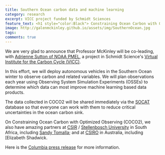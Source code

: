 ```yaml
---
title: Southern Ocean carbon data and machine learning
category: research
excerpt: VICC project funded by Schmidt Sciences
feature_text: <h1 style="color:Black"> Constraining Ocean Carbon with Optimized Observing (COCO2) </h1>
image: http://galenmckinley.github.io/assets/img/SouthernOcean.jpg
tags: 
comments: true
---
```


We are very glad to announce that Professor McKinley will be co-leading, with [Adrienne Sutton of NOAA PMEL](https://www.pmel.noaa.gov/co2/story/Adrienne+J.+Sutton,+Ph.D.), a project in Schmidt Science's [Virtual Institute for the Carbon Cycle (VICC)](https://www.schmidtsciences.org/vicc/).

In this effort, we will deploy autonomous vehicles in the Southern Ocean winter to observe carbon and related variables. We will plan observations each year using Observing System Simulation Experiments (OSSEs) to determine which data can most improve machine learning based data products. 

The data collected in COCO2 will be shared immediately via the [SOCAT](https://www.socat.info) database so that everyone can work with them to reduce critical uncertainties in the ocean carbon sink. 

On Constraining Ocean Carbon with Optimized Observing (COCO2), we also have amazing partners at [CSIR](https://www.csir.co.za) / [Stellenbosch University](https://www.sun.ac.za/english) in South Africa, including [Sandy Tomalla](https://www.csir.co.za/dr-sandy-thomalla); and at [CSIRO](https://research.csiro.au) in Australia, including [Elizabeth Shadwick[](https://people.csiro.au/S/E/Elizabeth-Shadwick). 

Here is the [Columbia press release](https://fas.columbia.edu/news/columbia-will-co-lead-major-project-study-global-carbon-cycle) for more information. 

